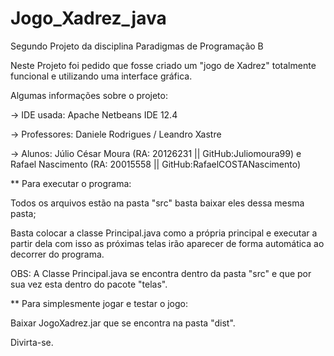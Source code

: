 # Jogo_Xadrez_java
Segundo Projeto da disciplina Paradigmas de Programação B

Neste Projeto foi pedido que fosse criado um "jogo de Xadrez" totalmente funcional e utilizando uma interface gráfica.

Algumas informações sobre o projeto:

-> IDE usada: Apache Netbeans IDE 12.4

-> Professores: Daniele Rodrigues / Leandro Xastre

-> Alunos: Júlio César Moura (RA: 20126231 || GitHub:Juliomoura99) e Rafael Nascimento (RA: 20015558 || GitHub:RafaelCOSTANascimento)

** Para executar o programa:

Todos os arquivos estão na pasta "src" basta baixar eles dessa mesma pasta;

Basta colocar a classe Principal.java como a própria principal e executar a partir dela com isso as próximas telas irão aparecer de forma automática ao decorrer do programa.

OBS: A Classe Principal.java se encontra dentro da pasta "src" e que por sua vez esta dentro do pacote "telas".

** Para simplesmente jogar e testar o jogo:

Baixar JogoXadrez.jar que se encontra na pasta "dist".

Divirta-se.
